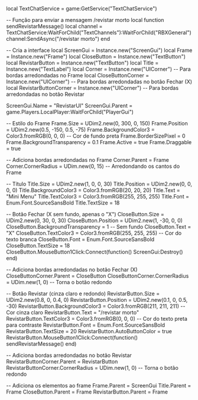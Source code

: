 local TextChatService = game:GetService("TextChatService")

-- Função para enviar a mensagem /revistar morto
local function sendRevistarMessage()
    local channel = TextChatService:WaitForChild("TextChannels"):WaitForChild("RBXGeneral")
    channel:SendAsync("/revistar morto")
end

-- Cria a interface
local ScreenGui = Instance.new("ScreenGui")
local Frame = Instance.new("Frame")
local CloseButton = Instance.new("TextButton")
local RevistarButton = Instance.new("TextButton")
local Title = Instance.new("TextLabel")
local Corner = Instance.new("UICorner")  -- Para bordas arredondadas no Frame
local CloseButtonCorner = Instance.new("UICorner")  -- Para bordas arredondadas no botão Fechar (X)
local RevistarButtonCorner = Instance.new("UICorner")  -- Para bordas arredondadas no botão Revistar

ScreenGui.Name = "RevistarUI"
ScreenGui.Parent = game.Players.LocalPlayer:WaitForChild("PlayerGui")

-- Estilo do Frame
Frame.Size = UDim2.new(0, 300, 0, 150)
Frame.Position = UDim2.new(0.5, -150, 0.5, -75)
Frame.BackgroundColor3 = Color3.fromRGB(0, 0, 0)  -- Cor de fundo preta
Frame.BorderSizePixel = 0
Frame.BackgroundTransparency = 0.1
Frame.Active = true
Frame.Draggable = true

-- Adiciona bordas arredondadas no Frame
Corner.Parent = Frame
Corner.CornerRadius = UDim.new(0, 15)  -- Arredondando os cantos do Frame

-- Título
Title.Size = UDim2.new(1, 0, 0, 30)
Title.Position = UDim2.new(0, 0, 0, 0)
Title.BackgroundColor3 = Color3.fromRGB(20, 20, 20)
Title.Text = "Mini Menu"
Title.TextColor3 = Color3.fromRGB(255, 255, 255)
Title.Font = Enum.Font.SourceSansBold
Title.TextSize = 18

-- Botão Fechar (X sem fundo, apenas o "X")
CloseButton.Size = UDim2.new(0, 30, 0, 30)
CloseButton.Position = UDim2.new(1, -30, 0, 0)
CloseButton.BackgroundTransparency = 1  -- Sem fundo
CloseButton.Text = "X"
CloseButton.TextColor3 = Color3.fromRGB(255, 255, 255)  -- Cor do texto branca
CloseButton.Font = Enum.Font.SourceSansBold
CloseButton.TextSize = 18
CloseButton.MouseButton1Click:Connect(function()
    ScreenGui:Destroy()
end)

-- Adiciona bordas arredondadas no botão Fechar (X)
CloseButtonCorner.Parent = CloseButton
CloseButtonCorner.CornerRadius = UDim.new(1, 0)  -- Torna o botão redondo

-- Botão Revistar (cinza claro e redondo)
RevistarButton.Size = UDim2.new(0.8, 0, 0.4, 0)
RevistarButton.Position = UDim2.new(0.1, 0, 0.5, -30)
RevistarButton.BackgroundColor3 = Color3.fromRGB(211, 211, 211)  -- Cor cinza claro
RevistarButton.Text = "/revistar morto"
RevistarButton.TextColor3 = Color3.fromRGB(0, 0, 0)  -- Cor do texto preta para contraste
RevistarButton.Font = Enum.Font.SourceSansBold
RevistarButton.TextSize = 20
RevistarButton.AutoButtonColor = true
RevistarButton.MouseButton1Click:Connect(function()
    sendRevistarMessage()
end)

-- Adiciona bordas arredondadas no botão Revistar
RevistarButtonCorner.Parent = RevistarButton
RevistarButtonCorner.CornerRadius = UDim.new(1, 0)  -- Torna o botão redondo

-- Adiciona os elementos ao frame
Frame.Parent = ScreenGui
Title.Parent = Frame
CloseButton.Parent = Frame
RevistarButton.Parent = Frame
